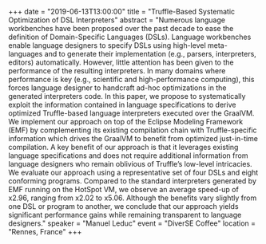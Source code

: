 +++
date = "2019-06-13T13:00:00"
title = "Truffle-Based Systematic Optimization of DSL Interpreters"
abstract = "Numerous language workbenches have been proposed over the past decade to ease the definition of Domain-Specific Languages (DSLs). Language workbenches enable language designers to specify DSLs using high-level meta-languages and to generate their implementation (e.g., parsers, interpreters, editors) automatically. However, little attention has been given to the performance of the resulting interpreters. In many domains where performance is key (e.g., scientific and high-performance computing), this forces language designer to handcraft ad-hoc optimizations in the generated interpreters code. In this paper, we propose to systematically exploit the information contained in language specifications to derive optimized Truffle-based language interpreters executed over the GraalVM. We implement our approach on top of the Eclipse Modeling Framework (EMF) by complementing its existing compilation chain with Truffle-specific information which drives the GraalVM to benefit from optimized just-in-time compilation. A key benefit of our approach is that it leverages existing language specifications and does not require additional information from language designers who remain oblivious of Truffle’s low-level intricacies. We evaluate our approach using a representative set of four DSLs and eight conforming programs. Compared to the standard interpreters generated by EMF running on the HotSpot VM, we observe an average speed-up of x2.96, ranging from x2.02 to x5.06. Although the benefits vary slightly from one DSL or program to another, we conclude that our approach yields significant performance gains while remaining transparent to language designers."
speaker = "Manuel Leduc"
event = "DiverSE Coffee"
location = "Rennes, France"
+++

